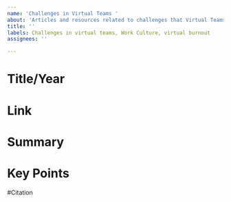 ```yaml
---
name: 'Challenges in Virtual Teams '
about: 'Articles and resources related to challenges that Virtual Teams face. '
title: ''
labels: Challenges in virtual teams, Work Culture, virtual burnout
assignees: ''

---
```


# Title/Year

# Link

# Summary 

# Key Points 

#Citation
